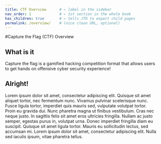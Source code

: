 ```yaml
---
title: CTF Overview      # ← label in the sidebar
nav_order: 1             # ← 1st section in the whole book
has_children: true       # ← tells JTD to expect child pages
permalink: /overview/    # (nice clean URL, optional)
---
```


#Capture the Flag (CTF) Overview

## What is it
Capture the flag is a gamified hacking competition format that allows users to get hands on offensive cyber security experience!
## Alright!
Lorem ipsum dolor sit amet, consectetur adipiscing elit. Quisque sit amet aliquet tortor, nec fermentum nunc. Vivamus pulvinar scelerisque nunc. Fusce ligula tortor, imperdiet quis mauris sed, vulputate volutpat tortor. Proin eu gravida dui. Nunc pharetra magna ut finibus vestibulum. Cras nec neque justo. In sagittis felis sit amet eros ultricies fringilla. Nullam ac justo semper, egestas purus in, volutpat urna. Donec imperdiet fringilla diam eu suscipit. Quisque sit amet ligula tortor. Mauris eu sollicitudin lectus, sed accumsan mi. Lorem ipsum dolor sit amet, consectetur adipiscing elit. Nulla sed iaculis ipsum, vitae pharetra tellus.
